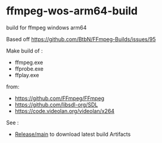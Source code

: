 # ffmpeg-wos-arm64-build

build for ffmpeg windows arm64

Based off https://github.com/BtbN/FFmpeg-Builds/issues/95

Make build of :

- ffmpeg.exe
- ffprobe.exe
- ffplay.exe

from:
- https://github.com/FFmpeg/FFmpeg 
- https://github.com/libsdl-org/SDL
- https://code.videolan.org/videolan/x264

See :
- [Release/main](https://github.com/dvhh/ffmpeg-wos-arm64-build/releases/tag/main) to download latest build Artifacts
